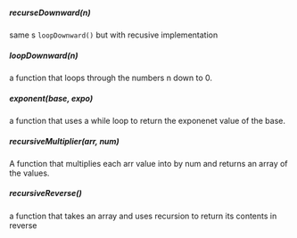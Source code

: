 ##### recurseDownward(n)
same s `loopDownward()` but with recusive implementation

##### loopDownward(n)
a function that loops through the numbers n down to 0.

##### exponent(base, expo)
a function that uses a while loop to return the exponenet value of the base.

##### recursiveMultiplier(arr, num)
A function that multiplies each arr value into by num and returns an array of the values.

##### recursiveReverse()
a function that takes an array and uses recursion to return its contents in reverse
